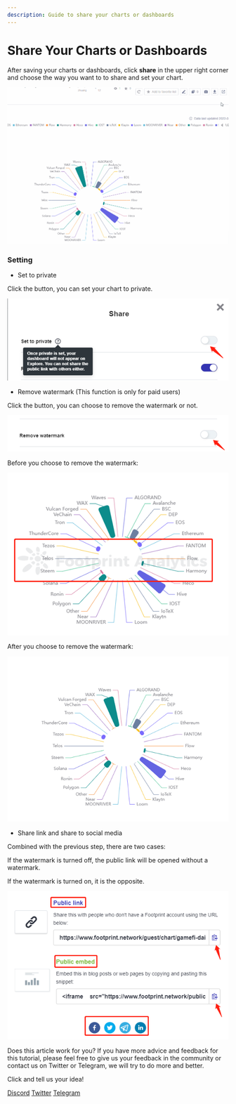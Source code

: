 ```yaml
---
description: Guide to share your charts or dashboards
---
```


# Share Your Charts or Dashboards

After saving your charts or dashboards, click **share** in the upper right corner and choose the way you want to to share and set your chart.

![](<../../.gitbook/assets/0 (4) (1)>)

### **Setting**

* Set to private

Click the button, you can set your chart to private.

![](<../../.gitbook/assets/1 (3) (1)>)

* Remove watermark (This function is only for paid users)

Click the button, you can choose to remove the watermark or not.

![](<../../.gitbook/assets/2 (4) (1)>)

Before you choose to remove the watermark:

![](<../../.gitbook/assets/3 (5)>)

After you choose to remove the watermark:

![](<../../.gitbook/assets/4 (5)>)

* Share link and share to social media

Combined with the previous step, there are two cases:

If the watermark is turned off, the public link will be opened without a watermark.

If the watermark is turned on, it is the opposite.

![](<../../.gitbook/assets/image (35).png>)

Does this article work for you? If you have more advice and feedback for this tutorial, please feel free to give us your feedback in the community or contact us on Twitter or Telegram, we will try to do more and better.

Click and tell us your idea!

[Discord](https://discord.com/invite/3HYaR6USM7) [Twitter](https://twitter.com/Footprint\_DeFi) [Telegram](https://t.me/joinchat/4-ocuURAr2thODFh)
